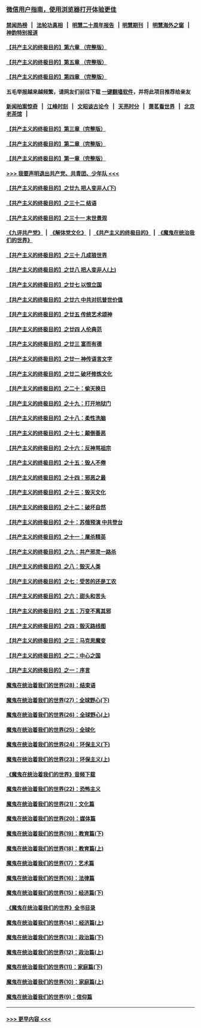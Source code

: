 ### [微信用户指南，使用浏览器打开体验更佳](https://github.com/gfw-breaker/banned-news1/blob/master/indexes/wechat-guide.md?t=0)
#### [禁闻热榜](热点新闻.md?t=0)  &nbsp;&nbsp;|&nbsp;&nbsp; [法轮功真相](https://github.com/gfw-breaker/truth/blob/master/README.md?t=0) &nbsp;&nbsp;|&nbsp;&nbsp; [明慧二十周年报告](https://github.com/gfw-breaker/mh-reports/blob/master/README.md?t=0) &nbsp;&nbsp;|&nbsp;&nbsp;[明慧期刊](https://github.com/gfw-breaker/mh-qikan) &nbsp;&nbsp;|&nbsp;&nbsp; [明慧海外之窗](https://github.com/gfw-breaker/mh-news/blob/master/README.md?t=0) &nbsp;&nbsp;|&nbsp;&nbsp; [神韵特别报道](https://github.com/gfw-breaker/mh-news/blob/master/shenyun.md?t=0)
#### [【共产主义的终极目的】第六章 （完整版）](../pages/nsc422/n11428913.md?t=02061311) 
#### [【共产主义的终极目的】第五章 （完整版）](../pages/nsc422/n11428912.md?t=02061311) 
#### [【共产主义的终极目的】第四章 （完整版）](../pages/nsc422/n11428907.md?t=02061311) 
#### 五毛举报越来越频繁，请网友们前往下载 [一键翻墙软件](https://github.com/gfw-breaker/ssr-accounts)，并将此项目推荐给亲友
#### [新闻拍案惊奇](https://github.com/gfw-breaker/banned-news1/blob/master/pages/link4.md) &nbsp;&nbsp;|&nbsp;&nbsp; [江峰时刻](https://github.com/gfw-breaker/banned-news1/blob/master/pages/link4.md) &nbsp;&nbsp;|&nbsp;&nbsp; [文昭谈古论今](https://github.com/gfw-breaker/banned-news1/blob/master/pages/link4.md) &nbsp;&nbsp;|&nbsp;&nbsp; [天亮时分](https://github.com/gfw-breaker/banned-news1/blob/master/pages/link4.md) &nbsp;&nbsp;|&nbsp;&nbsp; [萧茗看世界](https://github.com/gfw-breaker/banned-news1/blob/master/pages/link4.md) &nbsp;&nbsp;|&nbsp;&nbsp; [北京老茶馆](https://github.com/gfw-breaker/banned-news1/blob/master/pages/link4.md) &nbsp;&nbsp;|&nbsp;&nbsp; 
#### [【共产主义的终极目的】第三章（完整版）](../pages/nsc422/n11428848.md?t=02061311) 
#### [【共产主义的终极目的】第二章（完整版）](../pages/nsc422/n11428831.md?t=02061311) 
#### [【共产主义的终极目的】第一章（完整版）](../pages/nsc422/n11417651.md?t=02061311) 
#### [>>> 我要声明退出共产党、共青团、少年队 <<<](https://github.com/begood0513/goodnews/blob/master/quit/letter.md) 
#### [【共产主义的终极目的】之廿九 把人变非人(下)](../pages/nsc422/n11344140.md?t=02061311) 
#### [【共产主义的终极目的】之三十二 结语](../pages/nsc422/n11360535.md?t=02061311) 
#### [【共产主义的终极目的】之三十一 末世景观](../pages/nsc422/n11351129.md?t=02061311) 
#### [《九评共产党》](https://github.com/begood0513/9ping.md/blob/master/README.md) &nbsp;|&nbsp; [《解体党文化》](../../../../jtdwh.md/blob/master/README.md)  &nbsp;|&nbsp; [《共产主义的终极目的》](../../../../gczydzjmd.md/blob/master/README.md) &nbsp;|&nbsp; [《魔鬼在统治我们的世界》](../../../../mgztzwmdsj.md/blob/master/README.md) 
#### [【共产主义的终极目的】之三十 几成狼世界](../pages/nsc422/n11348280.md?t=02061311) 
#### [【共产主义的终极目的】之廿八 把人变非人(上)](../pages/nsc422/n11340492.md?t=02061311) 
#### [【共产主义的终极目的】之廿七 以恨立国](../pages/nsc422/n11336944.md?t=02061311) 
#### [【共产主义的终极目的】之廿六 中共对抗普世价值](../pages/nsc422/n11324785.md?t=02061311) 
#### [【共产主义的终极目的】之廿五 传统艺术颂神](../pages/nsc422/n11296396.md?t=02061311) 
#### [【共产主义的终极目的】之廿四 人伦典范](../pages/nsc422/n11296397.md?t=02061311) 
#### [【共产主义的终极目的】之廿三 富而有德](../pages/nsc422/n11283598.md?t=02061311) 
#### [【共产主义的终极目的】之廿一 神传语言文字](../pages/nsc422/n11263265.md?t=02061311) 
#### [【共产主义的终极目的】之廿二 破坏修炼文化](../pages/nsc422/n11245728.md?t=02061311) 
#### [【共产主义的终极目的】之二十：偷天换日](../pages/nsc422/n11238846.md?t=02061311) 
#### [【共产主义的终极目的】之十九：打开地狱门](../pages/nsc422/n11206376.md?t=02061311) 
#### [【共产主义的终极目的】之十八：柔性洗脑](../pages/nsc422/n11199994.md?t=02061311) 
#### [【共产主义的终极目的】之十七：颠倒善恶](../pages/nsc422/n11179782.md?t=02061311) 
#### [【共产主义的终极目的】之十六：反神骂祖宗](../pages/nsc422/n11166798.md?t=02061311) 
#### [【共产主义的终极目的】之十五：毁人不倦](../pages/nsc422/n11166792.md?t=02061311) 
#### [【共产主义的终极目的】之十四：邪恶之最](../pages/nsc422/n11150249.md?t=02061311) 
#### [【共产主义的终极目的】之十三：毁灭文化](../pages/nsc422/n11135227.md?t=02061311) 
#### [【共产主义的终极目的】之十二：破坏自然](../pages/nsc422/n11135214.md?t=02061311) 
#### [【共产主义的终极目的】之十：苏俄预演 中共登台](../pages/nsc422/n11118424.md?t=02061311) 
#### [【共产主义的终极目的】之十一：屠杀精英](../pages/nsc422/n11118442.md?t=02061311) 
#### [【共产主义的终极目的】之九：共产邪灵一路杀](../pages/nsc422/n11114139.md?t=02061311) 
#### [【共产主义的终极目的】之八：毁灭人类](../pages/nsc422/n11108503.md?t=02061311) 
#### [【共产主义的终极目的】之七：受苦的还是工农](../pages/nsc422/n11101809.md?t=02061311) 
#### [【共产主义的终极目的】之六：甜头和苦头](../pages/nsc422/n11096971.md?t=02061311) 
#### [【共产主义的终极目的】之五：万变不离其邪](../pages/nsc422/n11091285.md?t=02061311) 
#### [【共产主义的终极目的】之四：毁灭路线图](../pages/nsc422/n11086284.md?t=02061311) 
#### [【共产主义的终极目的】之三：马克思魔变](../pages/nsc422/n11061941.md?t=02061311) 
#### [【共产主义的终极目的】之二：中心之国](../pages/nsc422/n11047728.md?t=02061311) 
#### [【共产主义的终极目的】之一：序言](../pages/nsc422/n11086077.md?t=02061311) 
#### [魔鬼在统治着我们的世界(28)：结束语](../pages/nsc422/n10936246.md?t=02061311) 
#### [魔鬼在统治着我们的世界(27)：全球野心(下)](../pages/nsc422/n10928319.md?t=02061311) 
#### [魔鬼在统治着我们的世界(26)：全球野心(上)](../pages/nsc422/n10900318.md?t=02061311) 
#### [魔鬼在统治着我们的世界(25)：全球化](../pages/nsc422/n10788205.md?t=02061311) 
#### [魔鬼在统治着我们的世界(24)：环保主义(下)](../pages/nsc422/n10695307.md?t=02061311) 
#### [魔鬼在统治着我们的世界(23)：环保主义(上)](../pages/nsc422/n10688613.md?t=02061311) 
#### [《魔鬼在统治着我们的世界》音频下载](../pages/nsc422/n10635553.md?t=02061311) 
#### [魔鬼在统治着我们的世界(22)：恐怖主义](../pages/nsc422/n10614727.md?t=02061311) 
#### [魔鬼在统治着我们的世界(21)：文化篇](../pages/nsc422/n10597706.md?t=02061311) 
#### [魔鬼在统治着我们的世界(20)：媒体篇](../pages/nsc422/n10586579.md?t=02061311) 
#### [魔鬼在统治着我们的世界(19)：教育篇(下)](../pages/nsc422/n10564808.md?t=02061311) 
#### [魔鬼在统治着我们的世界(18)：教育篇(上)](../pages/nsc422/n10526970.md?t=02061311) 
#### [魔鬼在统治着我们的世界(17)：艺术篇](../pages/nsc422/n10499093.md?t=02061311) 
#### [魔鬼在统治着我们的世界(16)：法律篇](../pages/nsc422/n10485969.md?t=02061311) 
#### [魔鬼在统治着我们的世界(15)：经济篇(下)](../pages/nsc422/n10469975.md?t=02061311) 
#### [《魔鬼在统治着我们的世界》全书目录](../pages/nsc422/n10464261.md?t=02061311) 
#### [魔鬼在统治着我们的世界(14)：经济篇(上)](../pages/nsc422/n10457370.md?t=02061311) 
#### [魔鬼在统治着我们的世界(13)：政治篇(下)](../pages/nsc422/n10448270.md?t=02061311) 
#### [魔鬼在统治着我们的世界(12)：政治篇(上)](../pages/nsc422/n10444576.md?t=02061311) 
#### [魔鬼在统治着我们的世界(11)：家庭篇(下)](../pages/nsc422/n10440961.md?t=02061311) 
#### [魔鬼在统治着我们的世界(10)：家庭篇(上)](../pages/nsc422/n10435448.md?t=02061311) 
#### [魔鬼在统治着我们的世界(9)：信仰篇](../pages/nsc422/n10432159.md?t=02061311) 

----
#### [ >>> 更早内容 <<< ](../indexes/nsc422-earlier.md)
